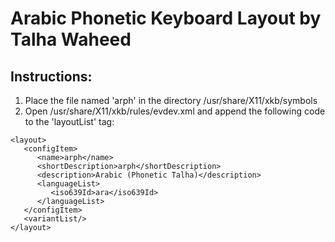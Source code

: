 # Arabic Phonetic Keyboard Layout by Talha Waheed

## Instructions:

1. Place the file named 'arph' in the directory /usr/share/X11/xkb/symbols
1. Open /usr/share/X11/xkb/rules/evdev.xml and append the following code to the 'layoutList' tag:
```
<layout>
   <configItem>
      <name>arph</name>
      <shortDescription>arph</shortDescription>
      <description>Arabic (Phonetic Talha)</description>
      <languageList>
         <iso639Id>ara</iso639Id>
      </languageList>
   </configItem>
   <variantList/>
</layout>
```
